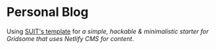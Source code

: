 # Personal Blog

Using [SUIT's template](https://netlifycms-gridsome.suits.at/) for 
*a simple, hackable & minimalistic starter for Gridsome that uses Netlify CMS for content*.

